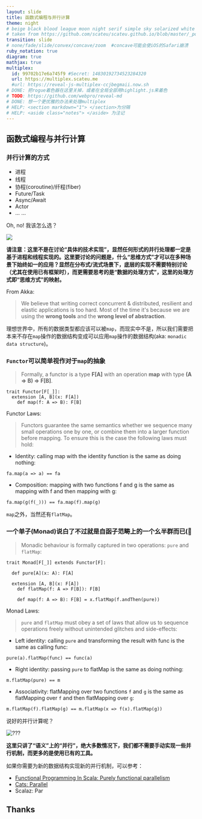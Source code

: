 ```yaml
---
layout: slide
title: 函数式编程与并行计算
theme: night
# beige black blood league moon night serif simple sky solarized white
# taken from https://github.com/scateu/scateu.github.io/blob/master/_posts/2016-12-30-reveal-demo.md
transition: slide 
# none/fade/slide/convex/concave/zoom  #concave可能会使iOS的Safari崩溃
ruby_notation: true
diagram: true
mathjax: true
multiplex:
  id: 99702b17e6a745f9 #Secret: 14830192734523284320
  url: https://multiplex.scateu.me
  #url: https://reveal-js-multiplex-ccjbegmaii.now.sh
# DONE: 把rogue着色器在这里关掉，或者在全局全部用highlight.js来着色
# TODO: https://github.com/webpro/reveal-md
# DONE: 想一个更优雅的办法来处理multiplex
# HELP: <section markdown="1"> </section>为分隔
# HELP: <aside class="notes"> </aside> 为注记
---
```


<section markdown="1">

# 函数式编程与并行计算

</section>

<section markdown="1">

### 并行计算的方式

* 进程
* 线程
* 协程(coroutine)/纤程(fiber)
* Future/Task
* Async/Await
* Actor
* ... ...


</section>


<section markdown="1">

Oh, no! 我该怎么选？

</section>


<section markdown="1">


![](https://user-images.githubusercontent.com/12044174/105630587-07d51b00-5e85-11eb-8ede-ce3a487237d2.png)

**请注意：这里不是在讨论“具体的技术实现”，显然任何形式的并行处理都一定是基于进程和线程实现的。这里要讨论的问题是，什么“思维方式”才可以在多种场景下始终如一的应用？显然在分布式/流式场景下，底层的实现不需要特别讨论（尤其在使用已有框架时），而更需要思考的是“数据的处理方式”，这里的处理方式即“思维方式”的映射。**


</section>

<section markdown="1">

From Akka:

> We believe that writing correct concurrent & distributed, resilient and elastic applications is too hard. Most of the time it's because we are using the **wrong tools** and the **wrong level of abstraction**.

</section>

<section markdown="1">

理想世界中，所有的数据类型都应该可以被`map`，而现实中不是，所以我们需要把本来不存在`map`操作的数据结构变成可以应用`map`操作的数据结构(aka: `monadic data structure`)。

</section>


<section markdown="1">

### `Functor`可以简单视作对于`map`的抽象

> Formally, a functor is a type **F[A]** with an operation **map** with type **(A => B) => F[B]**. 

```
trait Functor[F[_]]:
  extension [A, B](x: F[A])
    def map(f: A => B): F[B]
```

</section>

<section markdown="1">

Functor Laws:

> Functors guarantee the same semantics whether we sequence many small operations one by one, or combine them into a larger function before mapping. To ensure this is the case the following laws must hold:

* Identity: calling map with the identity function is the same as doing nothing:

`fa.map(a => a) == fa`

* Composition: mapping with two functions f and g is the same as mapping with f and then mapping with g:

`fa.map(g(f(_))) == fa.map(f).map(g)`

</section>

<section markdown="1">

`map`之外，当然还有`flatMap`。

</section>


<section markdown="1">

### 一个单子(Monad)说白了不过就是自函子范畴上的一个幺半群而已(🐶

> Monadic behaviour is formally captured in two operations: `pure` and `flatMap`:

```
trait Monad[F[_]] extends Functor[F]:

  def pure[A](x: A): F[A]

  extension [A, B](x: F[A])
    def flatMap(f: A => F[B]): F[B]

    def map(f: A => B): F[B] = x.flatMap(f.andThen(pure))
```

</section>

<section markdown="1">

Monad Laws:

> `pure` and `flatMap` must obey a set of laws that allow us to sequence operations freely without unintended glitches and side-effects:

* Left identity: calling `pure` and transforming the result with func is the same as calling func:

`pure(a).flatMap(func) == func(a)`

* Right identity: passing `pure` to flatMap is the same as doing nothing:

`m.flatMap(pure) == m`

* Associativity: flatMapping over two functions `f` and `g` is the same as flatMapping over `f` and then flatMapping over `g`:

`m.flatMap(f).flatMap(g) == m.flatMap(x => f(x).flatMap(g))`

</section>


<section markdown="1">

说好的并行计算呢？

![???](https://th.bing.com/th/id/OIP.dPx8KZpS6RXz_I8nGePOrwAAAA?pid=Api&rs=1)

**这里只讲了“语义”上的“并行”，绝大多数情况下，我们都不需要手动实现一些并行机制，而更多的是使用已有的工具。**

</section>


<section markdown="1">

如果你需要为新的数据结构实现新的并行机制，可以参考：

* [Functional Programming In Scala: Purely functional parallelism](https://livebook.manning.com/book/functional-programming-in-scala/chapter-7/)
* [Cats: Parallel](https://typelevel.org/cats/typeclasses/parallel.html)
* Scalaz: Par

</section>


<section markdown="1">

## Thanks

</section>
